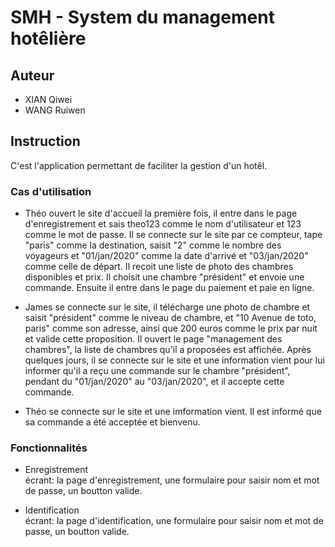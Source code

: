 # SMH - System du management hotêlière

## Auteur
- XIAN Qiwei
- WANG Ruiwen

## Instruction
C'est l'application permettant de faciliter la gestion d'un hotêl.

### Cas d'utilisation

- Théo ouvert le site d'accueil la première fois, il entre dans le page d'enregistrement et sais theo123 comme le nom d'utilisateur et 123 comme le mot de passe. Il se connecte sur le site par ce compteur, tape "paris" comme la destination, saisit "2" comme le nombre des voyageurs et "01/jan/2020" comme la date d'arrivé et "03/jan/2020" comme celle de départ. Il recoit une liste de photo des chambres disponibles et prix. Il choisit une chambre "président" et envoie une commande. Ensuite il entre dans le page du paiement et paie en ligne.

- James se connecte sur le site, il télécharge une photo de chambre et saisit "président" comme le niveau de chambre, et "10 Avenue de toto, paris" comme son adresse, ainsi que 200 euros comme le prix par nuit et valide cette proposition. Il ouvert le page "management des chambres", la liste de chambres qu'il a proposées est affichée. Après quelques jours, il se connecte sur le site et une information vient pour lui informer qu'il a reçu une commande sur le chambre "président", pendant du "01/jan/2020" au "03/jan/2020", et il accepte cette commande.

- Théo se connecte sur le site et une imformation vient. Il est informé que sa commande a été acceptée et bienvenu.

### Fonctionnalités
- Enregistrement\
  écrant: la page d'enregistrement, une formulaire pour saisir nom et mot de passe, un boutton valide.

- Identification\
  écrant: la page d'identification, une formulaire pour saisir nom et mot de passe, un boutton valide.
